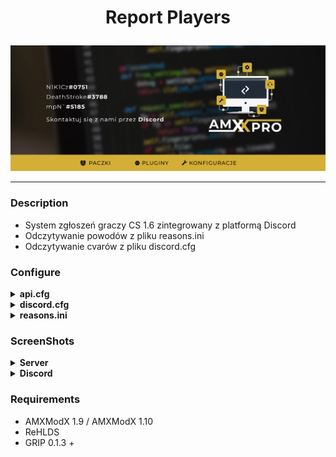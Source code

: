 <div align="center">
<h1><p></p>Report Players<p></p></h1>
<img src="https://github.com/AmxxPro-pl/.github/blob/main/Banner.png"></img>
</div>

---

### Description
- System zgłoszeń graczy CS 1.6 zintegrowany z platformą Discord
- Odczytywanie powodów z pliku reasons.ini
- Odczytywanie cvarów z pliku discord.cfg

</div>

### Configure
<details>
  <summary><b>api.cfg</b></summary>

```
;===================== » API - Configuration « =====================
;                     Autor: N1K1Cz
;                     Strona: © AmxxPro.pl

"Discord"
{
"report" "https://discord.com/api/webhooks/ID"
}

;===================== » API - Configuration « =====================
```
</details>

<details>
  <summary><b>discord.cfg</b></summary>

```
;===================== » Discord - Configuration « =====================
;                     Autor pluginu: N1K1Cz
;                     Strona: © AmxxPro.pl

;Glowny prefix pluginu ( [» AmxxPro.pl «] - Domyślnie )
amxxpro_discord_prefix "[» AmxxPro.pl «]"

;Co ile czasu mozna wysylac zgloszenie? ( 300 - Domyślnie )
amxxpro_discord_interval "300"

;Jaką flage musi posiadać admin, żeby być wykrywanym jako admin? ( d - Domyślnie )
amxxpro_discord_report_flag "d"

;Możliwość zgłaszania adminów? ( 1 - Tak | 0 - Nie )
amxxpro_discord_report_admin "1"

;Pokazywać # przy adminie w menu zgłoszeń? ( 1 - Tak | 0 - Nie )
amxxpro_discord_show_admin "1"

;Pokazywać czas zgłoszenia? ( 1 - Tak | 0 - Nie )
amxxpro_discord_show_time "1"

;Pokazywać mape zgłoszenia? ( 1 - Tak | 0 - Nie )
amxxpro_discord_show_map "1"

;Pokazywać powód zgłoszenia? ( 1 - Tak | 0 - Nie )
amxxpro_discord_show_reason "1"

;Czy ma być włączony własny powód zgłoszenia? ( 1 - Tak | 0 - Nie )
amxxpro_discord_my_reason "1"

;Pokazywać gracza, który zgłosił? ( 1 - Tak | 0 - Nie )
amxxpro_discord_show_player "1"

;Powiadamiać adminów o zgłoszeniu na czacie? ( 1 - Tak | 0 - Nie )
amxxpro_discord_show_ping "1"

;Pokazywać grafikę nad footerem? ( 1 - Tak | 0 - Nie )
amxxpro_discord_show_footer_img "1"

;Pokazywać grafikę thumbnail? ( 1 - Tak | 0 - Nie )
amxxpro_discord_show_thumbnail_img "1"

;ID Grup, które mają zostać oznaczone? ( @everyone - domyslnie )
amxxpro_discord_id_ranga "@everyone"

;Nazwa BOT'a
amxxpro_discord_bot_name "AmxxPro.pl - Report Player"

;Avatar BOT'a
amxxpro_discord_bot_avatar "https://i.imgur.com/EDUv58r.png"

;Tytuł BOT'a
amxxpro_discord_bot_title "ReportBot - AmxxPro.PL"

;Grafika nad footerem
amxxpro_discord_footer_img "https://i.imgur.com/nlCnT4I.png"

//Kolor EMBED ( 12092939 - domyslnie)
amxxpro_discord_color "12092939"

;Grafika thumbnail
amxxpro_discord_thumbnail_img "https://i.imgur.com/EDUv58r.png"

;===================== » Discord - Configuration « =====================
```
</details>

<details>
  <summary><b>reasons.ini</b></summary>

```
;===================== » Reasons - Configuration « =====================
;                     Autor: N1K1Cz
;                     Strona: © AmxxPro.pl

"Cheater"
"Wyzywa"
"Naduzywa Mikro"
"Nie wykonuje cel mapy"

;===================== » Reasons - Configuration « =====================
```
</details>

### ScreenShots

<details>
  <summary><b>Server</b></summary>
  
  - Chat
  
  <img src="https://github.com/AmxxPro-pl/Report-Players/blob/main/img/chat.png"></img>
  - Interval Time
  
  <img src="https://github.com/AmxxPro-pl/Report-Players/blob/main/img/time.png"></img>
  - Menu Players
  
  <img src="https://github.com/AmxxPro-pl/Report-Players/blob/main/img/players.png"></img>
  - Menu Reasons
  
  <img src="https://github.com/AmxxPro-pl/Report-Players/blob/main/img/reasons.png"></img>
</details>
<details>
  <summary><b>Discord</b></summary>
  
  - Discord Message
  
  <img src="https://github.com/AmxxPro-pl/Report-Players/blob/main/img/F8C093D3-3F56-4B5C-B79C-3875E92E14AF.jpeg"></img>
</details>

### Requirements 
- AMXModX 1.9 / AMXModX 1.10
- ReHLDS
- GRIP 0.1.3 +
